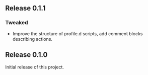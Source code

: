## Release 0.1.1
### Tweaked
- Improve the structure of profile.d scripts, add comment blocks describing actions.


## Release 0.1.0
Initial release of this project.
